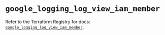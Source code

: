 # `google_logging_log_view_iam_member`

Refer to the Terraform Registry for docs: [`google_logging_log_view_iam_member`](https://registry.terraform.io/providers/hashicorp/google/6.28.0/docs/resources/logging_log_view_iam_member).
